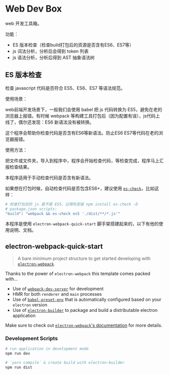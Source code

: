 # Web Dev Box
web 开发工具箱。

功能：
- ES 版本检查（检查build打包后的资源是否含有ES6、ES7等）
- js 词法分析，分析后会得到 token 列表
- js 语法分析，分析后得到 AST 抽象语法树

## ES 版本检查
检查 javascript 代码是否符合 ES5、ES6、ES7 等语法规范。

使用场景：

web前端开发场景下，一般我们会使用 babel 把 js 代码转换为 ES5，避免在老的浏览器上报错。有时候 webpack 等构建工具打包后（因为配置有误），js代码上线了，偶尔还发现：ES6 新语法没有被转换。

这个程序会帮助你检查代码是否含有ES6等新语法。防止ES6 ES7等代码在老的浏览器报错。

使用方法：

把文件或文件夹，导入到程序中，程序会开始检查代码，等检查完成，程序马上汇报检查结果。

本程序适用于手动检查代码是否含有新语法。

如果想在打包时候，自动检查代码是否包含ES6+，建议使用 [`es-check`](https://www.npmjs.com/package/es-check)，比如这样：
```bash
# 检查打包后的 js 是不是 ES5，记得先安装 npm install es-check -D
# package.json scripts:
"build": "webpack && es-check es5 './dist/**/*.js'"
```

本程序是使用 `electron-webpack-quick-start` 脚手架搭建起来的，以下有他的使用说明、文档。

## electron-webpack-quick-start
> A bare minimum project structure to get started developing with [`electron-webpack`](https://github.com/electron-userland/electron-webpack).

Thanks to the power of `electron-webpack` this template comes packed with...

* Use of [`webpack-dev-server`](https://github.com/webpack/webpack-dev-server) for development
* HMR for both `renderer` and `main` processes
* Use of [`babel-preset-env`](https://github.com/babel/babel-preset-env) that is automatically configured based on your `electron` version
* Use of [`electron-builder`](https://github.com/electron-userland/electron-builder) to package and build a distributable electron application

Make sure to check out [`electron-webpack`'s documentation](https://webpack.electron.build/) for more details.

### Development Scripts

```bash
# run application in development mode
npm run dev

# `yarn compile` & create build with electron-builder
npm run dist
```
